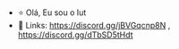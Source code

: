- ⭐ Olá, Eu sou o Iut
- 🔗 Links: https://discord.gg/jBVGqcnp8N , https://discord.gg/dTbSD5tHdt

<!---
Iutkkj/Iutkkj is a ✨ special ✨ repository because its `README.md` (this file) appears on your GitHub profile.
You can click the Preview link to take a look at your changes.
--->

